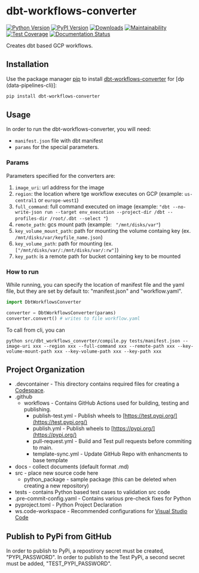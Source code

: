 # dbt-workflows-converter

[![Python Version](https://img.shields.io/badge/python-3.10%20%7C%203.11-blue)](https://github.com/getindata/dbt-workflows-converter)
[![PyPI Version](https://badge.fury.io/py/dbt-workflows-converter.svg)](https://pypi.org/project/dbt-workflows-converter/)
[![Downloads](https://pepy.tech/badge/dbt-workflows-converter)](https://pepy.tech/project/dbt-workflows-converter)
[![Maintainability](https://api.codeclimate.com/v1/badges/e44ed9383a42b59984f6/maintainability)](https://codeclimate.com/github/getindata/dbt-workflows-converter/maintainability)
[![Test Coverage](https://api.codeclimate.com/v1/badges/e44ed9383a42b59984f6/test_coverage)](https://codeclimate.com/github/getindata/dbt-workflows-converter/test_coverage)
[![Documentation Status](https://readthedocs.org/projects/dbt-workflows-converter/badge/?version=latest)](https://dbt-workflows-converter.readthedocs.io/en/latest/?badge=latest)

Creates dbt based GCP workflows.

[//]: # (## Documentation)

[//]: # ()
[//]: # (Read the full documentation at [https://dbt-workflows-converter.readthedocs.io/]&#40;https://dbt-workflows-converter.readthedocs.io/en/latest/index.html&#41;)

## Installation
Use the package manager [pip](https://pip.pypa.io/en/stable/) to install [dbt-workflows-converter](https://pypi.org/project/dbt-workflows-converter/) for [dp (data-pipelines-cli)]:

```bash
pip install dbt-workflows-converter
```

## Usage

In order to run the dbt-workflows-converter, you will need:
- `manifest.json` file with dbt manifest
- `params` for the special parameters.

### Params

Parameters specified for the converters are:
1. `image_uri`: url address for the image
2. `region`: the location where tge workflow executes on GCP (example: `us-central1` or `europe-west1`)
3. `full_command`: full command executed on image (example: `"dbt --no-write-json run --target env_execution --project-dir /dbt --profiles-dir /root/.dbt --select "`)
4. `remote_path`: gcs mount path (example: ` "/mnt/disks/var"`)
5. `key_volume_mount_path`: path for mounting the volume containg key (ex. `/mnt/disks/var/keyfile_name.json`)
6. `key_volume_path`: path for mounting (ex. `["/mnt/disks/var/:/mnt/disks/var/:rw"]`)
7. `key_path`:  is a remote path for bucket containing key to be mounted

### How to run

While running, you can specify the location of manifest file and the yaml file, but they are set by default to: "manifest.json" and "workflow.yaml".

```python
import DbtWorkflowsConverter

converter = DbtWorkflowsConverter(params)
converter.convert() # writes to file workflow.yaml

```

To call from cli, you can

```
python src/dbt_workflows_converter/compile.py tests/manifest.json --image-uri xxx --region xxx --full-command xxx --remote-path xxx --key-volume-mount-path xxx --key-volume-path xxx --key-path xxx

```

## Project Organization

- .devcontainer - This directory contains required files for creating a [Codespace](https://github.com/features/codespaces).
- .github
  - workflows - Contains GitHub Actions used for building, testing and publishing.
    - publish-test.yml - Publish wheels to [https://test.pypi.org/](https://test.pypi.org/)
    - publish.yml - Publish wheels to [https://pypi.org/](https://pypi.org/)
    - pull-request.yml - Build and Test pull requests before commiting to main.
    - template-sync.yml - Update GitHub Repo with enhancments to base template
- docs - collect documents (default format .md)
- src - place new source code here
  - python_package - sample package (this can be deleted when creating a new repository)
- tests - contains Python based test cases to validation src code
- .pre-commit-config.yaml - Contains various pre-check fixes for Python
- pyproject.toml - Python Project Declaration
- ws.code-workspace - Recommended configurations for [Visual Studio Code](https://code.visualstudio.com/)

## Publish to PyPi from GitHub
In order to publish to PyPi, a repostirory secret must be created, "PYPI_PASSWORD". In order to publish to the Test PyPi, a second secret must be added, "TEST_PYPI_PASSWORD".
